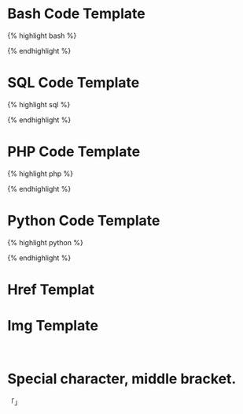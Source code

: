 # Bash Code Template
{% highlight bash %}

{% endhighlight %}

# SQL Code Template
{% highlight sql %}

{% endhighlight %}

# PHP Code Template
{% highlight php %}

{% endhighlight %}

# Python Code Template
{% highlight python %}

{% endhighlight %}

# Href Templat
<a href="" target="_blank"></a>

# Img Template
<img src="" title="" height="16px" width="16px" border="0" alt=""/>

# Special character, middle bracket.
「」
